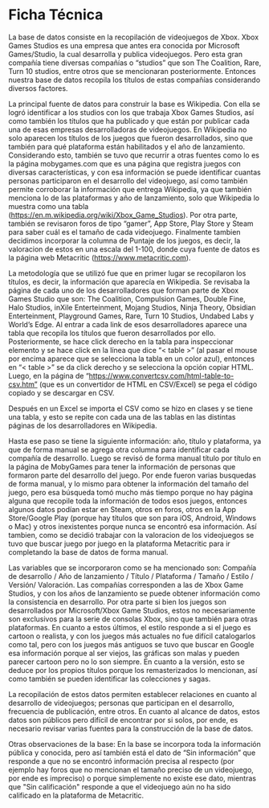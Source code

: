 # Ficha Técnica

La base de datos consiste en la recopilación de videojuegos de Xbox. Xbox Games Studios es una empresa que antes era conocida por Microsoft Games/Studio, la cual desarrolla y publica videojuegos. Pero esta gran compañía tiene diversas compañías o “studios” que son The Coalition, Rare, Turn 10 studios, entre otros que se mencionaran posteriormente. Entonces nuestra base de datos recopila los títulos de estas compañías considerando diversos factores.

La principal fuente de datos para construir la base es Wikipedia. Con ella se logró identificar a los studios con los que trabaja Xbox Games Studios, así como también los títulos que ha publicado y que están por publicar cada una de esas empresas desarrolladoras de videojuegos. En Wikipedia no solo aparecen los títulos de los juegos que fueron desarrollados, sino que también para qué plataforma están habilitados y el año de lanzamiento. Considerando esto, también se tuvo que recurrir a otras fuentes como lo es la página mobygames.com que es una página que registra juegos con diversas características, y con esa información se puede identificar cuantas personas participaron en el desarrollo del videojuego, así como también permite corroborar la información que entrega Wikipedia, ya que también menciona lo de las plataformas y año de lanzamiento, solo que Wikipedia lo muestra como una tabla (https://en.m.wikipedia.org/wiki/Xbox_Game_Studios). Por otra parte, también se revisaron foros de tipo “gamer”, App Store, Play Store y Steam para saber cuál es el tamaño de cada videojuego. Finalmente tambien decidimos incorporar la columna de Puntaje de los juegos, es decir, la valoracion de estos en una escala del 1-100, donde cuya fuente de datos es la página web Metacritic (https://www.metacritic.com). 

La metodología que se utilizó fue que en primer lugar se recopilaron los títulos, es decir, la información que aparecía en Wikipedia. Se revisaba la página de cada uno de los desarrolladores que forman parte de Xbox Games Studio que son: The Coalition, Compulsion Games, Double Fine, Halo Studios, inXile Enterteinment, Mojang Studios, Ninja Theory, Obsidian Enterteinment, Playground Games, Rare, Turn 10 Studios, Undabed Labs y World’s Edge. Al entrar a cada link de esos desarrolladores aparece una tabla que recopila los títulos que fueron desarrollados por ello. Posteriormente, se hace click derecho en la tabla para inspeccionar elemento y se hace click en la línea que dice “< table >” (al pasar el mouse por encima aparece que se selecciona la tabla en un color azul), entonces en “< table >” se da click derecho y se selecciona la opción copiar HTML. Luego, en la página de “https://www.convertcsv.com/html-table-to-csv.htm” (que es un convertidor de HTML en CSV/Excel) se pega el código copiado y se descargar en CSV.

Después en un Excel se importa el CSV como se hizo en clases y se tiene una tabla, y esto se repite con cada una de las tablas en las distintas páginas de los desarrolladores en Wikipedia.

Hasta ese paso se tiene la siguiente información: año, título y plataforma, ya que de forma manual se agrega otra columna para identificar cada compañía de desarrollo. Luego se revisó de forma manual título por título en la página de MobyGames para tener la información de personas que formaron parte del desarrollo del juego. Por ende fueron varias busquedas de forma manual, y lo mismo para obtener la información del tamaño del juego, pero esa búsqueda tomó mucho más tiempo porque no hay página alguna que recopile toda la información de todos esos juegos, entonces algunos datos podían estar en Steam, otros en foros, otros en la App Store/Google Play (porque hay títulos que son para iOS, Android, Windows o Mac) y otros inexistentes porque nunca se encontró esa información. Así tambien, como se decidió trabajar con la valoracion de los videojuegos se tuvo que buscar juego por juego en la plataforma Metacritic para ir completando la base de datos de forma manual.

Las variables que se incorporaron como se ha mencionado son: Compañía de desarrollo / Año de lanzamiento / Título / Plataforma / Tamaño / Estilo / Versión/ Valoración. Las compañías corresponden a las de Xbox Game Studios, y con los años de lanzamiento se puede obtener información como la consistencia en desarrollo. Por otra parte si bien los juegos son desarrollados por Microsoft/Xbox Game Studios, estos no necesariamente son exclusivos para la serie de consolas Xbox, sino que también para otras plataformas. En cuanto a estos últimos, el estilo responde a si el juego es cartoon o realista, y con los juegos más actuales no fue difícil catalogarlos como tal, pero con los juegos más antiguos se tuvo que buscar en Google esa información porque al ser viejos, las gráficas son malas y pueden parecer cartoon pero no lo son siempre. En cuanto a la versión, esto se deduce por los propios títulos porque los remasterizados lo mencionan, así como también se pueden identificar las colecciones y sagas. 

La recopilación de estos datos permiten establecer relaciones en cuanto al desarrollo de videojuegos; personas que participan en el desarrollo, frecuencia de publicación, entre otros. En cuanto al alcance de datos, estos datos son públicos pero difícil de encontrar por si solos, por ende, es necesario revisar varias fuentes para la construcción de la base de datos. 

Otras observaciones de la base: En la base se incorpora toda la información pública y conocida, pero así también está el dato de “Sin información” que responde a que no se encontró información precisa al respecto (por ejemplo hay foros que no mencionan el tamaño preciso de un videojuego, por ende es impreciso) o porque simplemente no existe ese dato, mientras que "Sin calificación" responde a que el videojuego aún no ha sido calificado en la plataforma de Metacritic.
